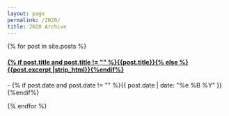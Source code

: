 ```yaml
---
layout: page
permalink: /2020/
title: 2020 Archive
---
```



<div id="archives">
  {% for post in site.posts %}
  <article class="archive-item">
    <h4><a href="{{ site.baseurl }}{{ post.url }}">{% if post.title and post.title != "" %}{{post.title}}{% else %}{{post.excerpt |strip_html}}{%endif%}</a></h4><p> - {% if post.date and post.date != "" %}{{ post.date | date: "%e %B %Y" }}{%endif%}</p>
  </article>
  {% endfor %}
</div>
